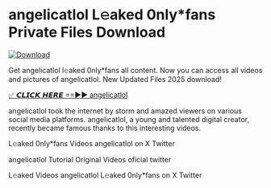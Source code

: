 # angelicatlol L𝚎aked 0nly*fans Private Files Download

[![Download](https://i.imgur.com/PoXn3jX.png)](https://mediafirer.com/angelicatlol)

Get angelicatlol l𝚎aked 0nly*fans all content. Now you can access all videos and pictures of angelicatlol. New Updated Files 2025 download!

[✅ 𝘾𝙇𝙄𝘾𝙆 𝙃𝙀𝙍𝙀 ==►► angelicatlol](https://mediafirer.com/angelicatlol)

angelicatlol took the internet by storm and amazed viewers on various social media platforms. angelicatlol, a young and talented digital creator, recently became famous thanks to this interesting videos.

L𝚎aked 0nly*fans Videos angelicatlol on X Twitter

angelicatlol Tutorial Original Videos oficial twitter

L𝚎aked Videos angelicatlol L𝚎aked 0nly*fans on X Twitter